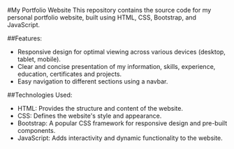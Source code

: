 #My Portfolio Website
This repository contains the source code for my personal portfolio website, built using HTML, CSS, Bootstrap, and JavaScript.

##Features:

- Responsive design for optimal viewing across various devices (desktop, tablet, mobile).
- Clear and concise presentation of my information, skills, experience, education, certificates and projects.
- Easy navigation to different sections using a navbar.
  
##Technologies Used:
- HTML: Provides the structure and content of the website.
- CSS: Defines the website's style and appearance.
- Bootstrap: A popular CSS framework for responsive design and pre-built components.
- JavaScript: Adds interactivity and dynamic functionality to the website.
